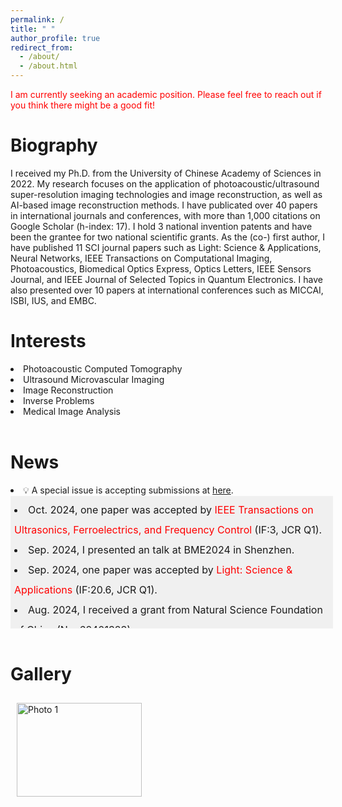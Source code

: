 ```yaml
---
permalink: /
title: " "
author_profile: true
redirect_from: 
  - /about/
  - /about.html
---
```


<span style="color: red;">I am currently seeking an academic position. Please feel free to reach out if you think there might be a good fit!</span> 

Biography
=
I received my Ph.D. from the University of Chinese Academy of Sciences in 2022. My research focuses on the application of photoacoustic/ultrasound super-resolution imaging technologies and image reconstruction, as well as AI-based image reconstruction methods. I have publicated over 40 papers in international journals and conferences, with more than 1,000 citations on Google Scholar (h-index: 17). I hold 3 national invention patents and have been the grantee for two national scientific grants. As the (co-) first author, I have published 11 SCI journal papers such as Light: Science & Applications, Neural Networks, IEEE Transactions on Computational Imaging, Photoacoustics, Biomedical Optics Express, Optics Letters, IEEE Sensors Journal, and IEEE Journal of Selected Topics in Quantum Electronics. I have also presented over 10 papers at international conferences such as MICCAI, ISBI, IUS, and EMBC.
<br>

Interests
=
<li> Photoacoustic Computed Tomography </li>
<li> Ultrasound Microvascular Imaging </li>
<li> Image Reconstruction </li>
<li> Inverse Problems </li>
<li> Medical Image Analysis </li>
<br>

News
=
<li>  💡 A special issue is accepting submissions at <a href="https://www.sciencedirect.com/journal/photoacoustics/about/call-for-papers#deep-learning-algorithms-for-quantitative-optoacoustic-tomography" target="_blank">here</a >.</li>
<div style="height: 200px; width: 100%; overflow-y: scroll; border: 1px solid transparent; background-color: #f0f0f0; padding: 5px;font-size: 16px; line-height:2">
    <li> Oct. 2024, one paper was accepted by <span style="color: red;">IEEE Transactions on Ultrasonics, Ferroelectrics, and Frequency Control</span> (IF:3, JCR Q1).</li>
    <li> Sep. 2024, I presented an talk at BME2024 in Shenzhen.</li>
    <li> Sep. 2024, one paper was accepted by <span style="color: red;">Light: Science & Applications</span> (IF:20.6, JCR Q1).</li>
    <li> Aug. 2024, I received a grant from Natural Science Foundation of China (No. 62401323).</li>
    <li> July 2024, one paper was accepted by <span style="color: red;">Neural Networks</span> (IF:6, JCR Q1).</li>
    <li> Jun. 2024, we attended IEEE ISBI 2024 in Athens, Greece, and presented six works.</li>
    <li> Aug. 2023, I was awarded a fellowship from the China Postdoctoral Science Foundation (No. 2023M741988).</li>
    <li> Sep. 2022, I have joined Tsinghua University as the postdoctoral fellow (supported by huiyan funding), working with Prof. Jianwen Luo.</li>
    <li> May 2022, I have passed the thesis defense, and obtained doctoral degree. 🎉 Congrats! !</li>
</div> 
<br>

Gallery
=
<style>
  .carousel-container {
    display: flex;
    overflow-x: auto;
    scroll-snap-type: x mandatory;
    gap: 10px; /* 图片之间的间隔 */
    padding: 10px; /* 外边距 */
    scrollbar-width: thin; /* Firefox 自定义滚动条宽度 */
    scrollbar-color: rgba(136, 136, 136, 0.5) rgba(221, 221, 221, 0.5); /* Firefox 自定义滚动条颜色 */
  }

  .carousel-container img {
    flex: 0 0 auto;
    width: 200px; /* 图片宽度 */
    height: 150px; /* 图片高度 */
    object-fit: cover; /* 保持图片比例 */
    scroll-snap-align: start;
  }

  /* Chrome, Safari 和 Opera */
  .carousel-container::-webkit-scrollbar {
    width: 8px; /* 滚动条宽度 */
  }

  .carousel-container::-webkit-scrollbar-track {
    background: rgba(221, 221, 221, 0.5); /* 滚动条背景透明度 */
  }

  .carousel-container::-webkit-scrollbar-thumb {
    background: rgba(136, 136, 136, 0.5); /* 滚动条颜色透明度 */
    border-radius: 4px; /* 滚动条圆角 */
  }

  .carousel-container::-webkit-scrollbar-thumb:hover {
    background: rgba(85, 85, 85, 0.5); /* 滚动条悬停颜色透明度 */
  }
</style>

<div class="carousel-container">
  <img src="images/pic1.jpg" alt="Photo 1" />

</div>
